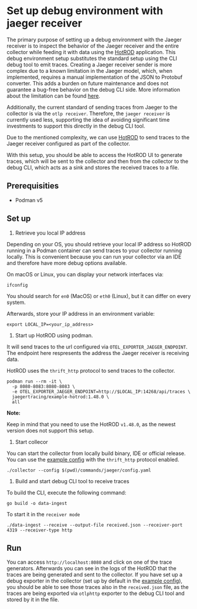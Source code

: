 # Set up debug environment with jaeger receiver

The primary purpose of setting up a debug environment with the Jaeger receiver is to inspect the behavior of the Jaeger receiver and the entire collector while feeding it with data using the [HotROD](https://github.com/jaegertracing/jaeger/blob/main/examples/hotrod/README.md) application. This debug environment setup substitutes the standard setup using the CLI debug tool to emit traces. Creating a Jaeger receiver sender is more complex due to a known limitation in the Jaeger model, which, when implemented, requires a manual implementation of the JSON to Protobuf converter. This adds a burden on future maintenance and does not guarantee a bug-free behavior on the debug CLI side. More information about the limitation can be found [here](https://github.com/golang/protobuf/issues/698).

Additionally, the current standard of sending traces from Jaeger to the collector is via the `otlp receiver`. Therefore, the `jaeger receiver` is currently used less, supporting the idea of avoiding significant time investments to support this directly in the debug CLI tool.

Due to the mentioned complexity, we can use [HotROD](https://github.com/jaegertracing/jaeger/blob/main/examples/hotrod/README.md) to send traces to the Jaeger receiver configured as part of the collector.

With this setup, you should be able to access the HotROD UI to generate traces, which will be sent to the collector and then from the collector to the debug CLI, which acts as a sink and stores the received traces to a file.

## Prerequisities

- Podman v5

## Set up

1. Retrieve you local IP address

Depending on your OS, you should retrieve your local IP address so HotROD running in a Podman container can send traces to your collector running locally. This is convenient because you can run your collector via an IDE and therefore have more debug options available.

On macOS or Linux, you can display your network interfaces via:

```shell
ifconfig
```

You should search for `en0` (MacOS) or `eth0` (Linux), but it can differ on every system.

Afterwards, store your IP address in an environment variable:

```shell
export LOCAL_IP=<your_ip_address>
```

1. Start up HotROD using podman.

It will send traces to the url configured via `OTEL_EXPORTER_JAEGER_ENDPOINT`. The endpoint here respresents the address the Jaeger receiver is receiving data.

HotROD uses the `thrift_http` protocol to send traces to the collector.

```shell
podman run --rm -it \
  -p 8080-8083:8080-8083 \
  -e OTEL_EXPORTER_JAEGER_ENDPOINT=http://$LOCAL_IP:14268/api/traces \
  jaegertracing/example-hotrod:1.48.0 \
  all
```

**Note:**

Keep in mind that you need to use the HotROD `v1.48.0`, as the newest version does not support this setup.

1. Start collecor

You can start the collector from locally build binary, IDE or official release. You can use the [example config](./config.yaml) with the `thrift_http` protocol enabled.

```shell
./collector --config $(pwd)/commands/jaeger/config.yaml
```

1. Build and start debug CLI tool to receive traces

To build the CLI, execute the following command:

```shell
go build -o data-ingest
```

To start it in the `receiver mode`

```shell
./data-ingest --receive --output-file received.json --receiver-port 4319 --receiver-type http
```

## Run

You can access `http://localhost:8080` and click on one of the trace generators. Afterwards you can see in the logs of the HotROD that the traces are being generated and sent to the collector. If you have set up a debug exporter in the collector (set up by default in the [example config](./config.yaml)),
you should be able to see those traces also in the `received.json` file, as the traces are being exported via `otlphttp` exporter to the debug CLI tool and stored by it in the file.
